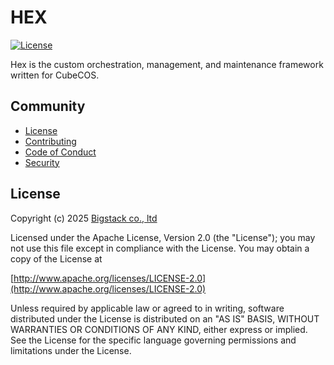 # HEX

[![License](https://img.shields.io/badge/License-Apache%202.0-blue.svg?logo=apache)](LICENSE)

Hex is the custom orchestration, management, and maintenance framework written for CubeCOS.

## Community

- [License](./LICENSE)
- [Contributing](./CONTRIBUTING.md)
- [Code of Conduct](./CODE_OF_CONDUCT.md)
- [Security](./SECURITY.md)

## License

Copyright (c) 2025 [Bigstack co., ltd](https://bigstack.co/)

Licensed under the Apache License, Version 2.0 (the "License");
you may not use this file except in compliance with the License.
You may obtain a copy of the License at

[http://www.apache.org/licenses/LICENSE-2.0](http://www.apache.org/licenses/LICENSE-2.0)

Unless required by applicable law or agreed to in writing, software
distributed under the License is distributed on an "AS IS" BASIS,
WITHOUT WARRANTIES OR CONDITIONS OF ANY KIND, either express or implied.
See the License for the specific language governing permissions and
limitations under the License.
